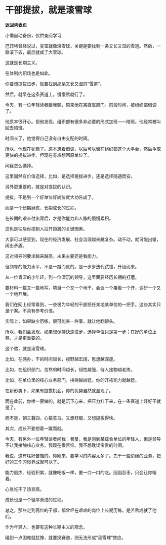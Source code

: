 # 干部提拔，就是滚雪球

[**返回列表页**](/gzh/费曼的小茶馆)

小懒自动备份，仅供查阅学习

巴菲特曾经说过，变富就像滚雪球，关键是要找到一条又长又湿的雪道。然后，一路滚下去，最后就成了大雪球。

  

这就是长期主义。

  

在体制内职场也是如此。

  

你要想提拔进步，就要找到那条又长又湿的“雪道”。

  

然后，就呆在这条赛道上，慢慢熬就行了。

  

今天，有一位年轻读者跟我聊，原来他在某直属部门。前段时间，被组织部借调了。

  

他原本很开心。但他发现，组织部有很多非必要的形式加班——陪班。他经常被叫回去陪班。

  

时间长了，他觉得自己没有自由支配的时间。

  

所以，他现在犹豫了。原本想着借调，以后可以留在组织部这个大平台，然后争取更快的提拔进步。但现在有点想回原单位了。

  

问我怎么选择。

  

这里固然有价值选择，比如，是选择提拔进步，还是选择随遇而安。

  

另外更重要的，就是对提拔的认识。

  

提拔，不是到一个好单位好岗位就大功告成了。

  

而是一个长期磨练、长期成长的过程。

  

在长期的艰辛付出背后，才是你能力和人脉的慢慢累积。

  

这也是往后你把别人拉开距离的关键因素。

  

大家可以感受到，现在的经济发展、社会治理越来越复杂。动不动，就可能出错，闹出矛盾。

  

这对领导的要求越来越高。未来主要还是看能力。

  

但领导的能力水平，不是一蹴而就的。是一步步迭代试错，升级而来。

  

从一位青涩的小年轻，到一位深沉的领导，这里面要经历长期的打磨。

  

要材料一篇又一篇地写，项目一个又一个地干，会议一个接着一个开，调研一个又一个地开展。

  

我们在网上经常看到，一些极为年轻的干部担任某地某单位的一把手。这些其实只是个案。不具有参考价值。

  

实际上，如果缺少历练，很可能某一件事，就让他翻跟头。

  

所以，我们会发现，如果想保持快速进步，选择单位只是第一步；在好的单位上熬，才是更重要的。

  

这个熬，就是滚雪球。

  

比如，在两办，干的时间越长，视野越宏阔，思想越深邃。

  

比如，在组织部门，苦熬的时间越长，韧性越强，待人接物越老练。

  

比如，在单位里的核心业务部门，拼得越凶猛，你的开拓能力就越猛。

  

在新形势下，如果有提拔机会，你的优势自然就显现了。

  

而在此前，你唯一要做的，就是沉下心来，把压力扛下来，在一条赛道上好好干就是了。

  

而不是，朝三暮四，心猿意马。又想舒服，又想提拔得快。

  

其次，成长不要想着一蹴而就。

  

今天，有另外一位年轻读者问我：费曼，我是刚到某综合单位的年轻人，但是领导不让我接触核心业务。我现在很苦恼。我不想耽误宝贵的时间。

  

我说，这有啥好苦恼的，你刚来，要学习的内容太多了。先干一些边缘的业务，把好的工作习惯养成就可以了。

  

能力锻炼、经验积累，就像吃饭一样，要一口一口的吃。囫囵吞枣，只会让你噎着。

  

心急吃不了热豆腐。

  

成长也是一个循序渐进的过程。

  

总之，那些走到高位的干部，都曾经在艰难的岗位上长期历练。是苦熬成就了他们。

  

作为年轻人，也要有这种长期主义的观念。

  

碰到一点困难就犹豫，就要换赛道，则无法形成“滚雪球”效应。


